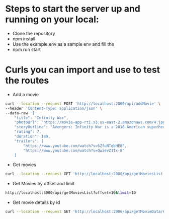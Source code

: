 # Steps to start the server up and running on your local:
- Clone the repository
- npm install
- Use the example.env as a sample env and fill the 
- npm run start 

# Curls you can import and use to test the routes
- Add a movie
```sh
curl --location --request POST 'http://localhost:2000/api/addMovie' \
--header 'Content-Type: application/json' \
--data-raw '{
    "title": "Infinity War",
    "photoUrl": "https://movie-app-rti.s3.us-east-2.amazonaws.com/4.jpg",
    "storyOutline": "Avengers: Infinity War is a 2018 American superhero film based on the Marvel Comics superhero team the Avengers. Produced by Marvel Studios and distributed by Walt Disney Studios Motion Pictures, it is the sequel to The Avengers (2012) and Avengers: Age of Ultron (2015), and the 19th film in the Marvel Cinematic Universe (MCU).",
    "rating": 7,
    "duration": 180,
    "trailers": [
        "https://www.youtube.com/watch?v=6ZfuNTqbHE8",
        "https://www.youtube.com/watch?v=QwievZ1Tx-8"
    ]
```

- Get movies
```sh
curl --location --request GET 'http://localhost:2000/api/getMoviesList'
```

- Get Movies by offset and limit
```sh
http://localhost:3000/api/getMoviesList?offset=10&limit=10
```

- Get movie details by id
```sh
curl --location --request GET 'http://localhost:2000/api/getMovieData/62fd67457c7140c7ebe7ae87'
```


